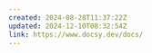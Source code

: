 ```yaml
---
created: 2024-08-28T11:37:22Z
updated: 2024-12-10T08:32:54Z
link: https://www.docsy.dev/docs/
---
```

